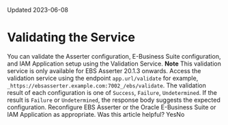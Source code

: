 Updated 2023-06-08
# Validating the Service
You can validate the Asserter configuration, E-Business Suite configuration, and IAM Application setup using the Validation Service.
**Note** This validation service is only available for EBS Asserter 20.1.3 onwards.
Access the validation service using the endpoint `app.url/validate` for example, `_https://ebsasserter.example.com:7002_/ebs/validate`.
The validation result of each configuration is one of `Success`, `Failure`, `Undetermined`.
If the result is `Failure` or `Undetermined`, the response body suggests the expected configuration. Reconfigure EBS Asserter or the Oracle E-Business Suite or IAM Application as appropriate.
Was this article helpful?
YesNo

